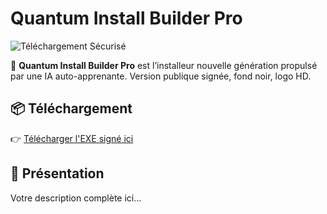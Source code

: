 
# Quantum Install Builder Pro

![Téléchargement Sécurisé](badge_secure_download.png)

🚀 **Quantum Install Builder Pro** est l’installeur nouvelle génération propulsé par une IA auto-apprenante.
Version publique signée, fond noir, logo HD.

## 📦 Téléchargement
👉 [Télécharger l'EXE signé ici](https://github.com/teetee971/QuantumInstall-BuilderPro/releases/latest)

## 📌 Présentation
Votre description complète ici...
